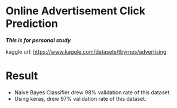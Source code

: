 # Online Advertisement Click Prediction
***This is for personal study***

kaggle url: https://www.kaggle.com/datasets/tbyrnes/advertising

# Result
* Naive Bayes Classifier drew 98% validation rate of this dataset.
* Using keras, drew 97% validation rate of this dataset.
